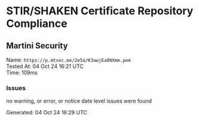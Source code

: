 # STIR/SHAKEN Certificate Repository Compliance

## Martini Security

Name: `https://p.mtsec.me/2e5a/K3wwjEa0NXmm.pem`\
Tested At: 04 Oct 24 16:21 UTC\
Time: 109ms

### Issues

no warning, or error, or notice date level issues were found

Generated: 04 Oct 24 16:29 UTC
